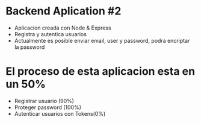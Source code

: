 # Backend Aplication #2 
- Aplicacion creada con Node & Express 
- Registra y autentica usuarios 
- Actualmente es posible enviar email, user y password, podra encriptar la password 


# El proceso de esta aplicacion esta en un 50%
- Registrar usuario (90%) 
- Proteger password (100%)
- Autenticar usuarios con Tokens(0%)
